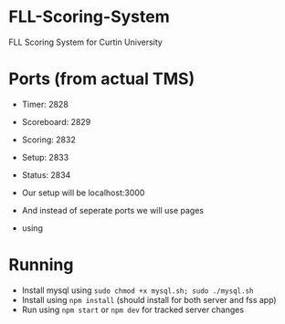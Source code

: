 # FLL-Scoring-System
FLL Scoring System for Curtin University

# Ports (from actual TMS)

- Timer:      2828
- Scoreboard: 2829
- Scoring:    2832
- Setup:      2833
- Status:     2834

- Our setup will be localhost:3000
- And instead of seperate ports we will use pages

- using 

# Running
- Install mysql using `sudo chmod +x mysql.sh; sudo ./mysql.sh`
- Install using `npm install` (should install for both server and fss app)
- Run using `npm start` or `npm dev` for tracked server changes